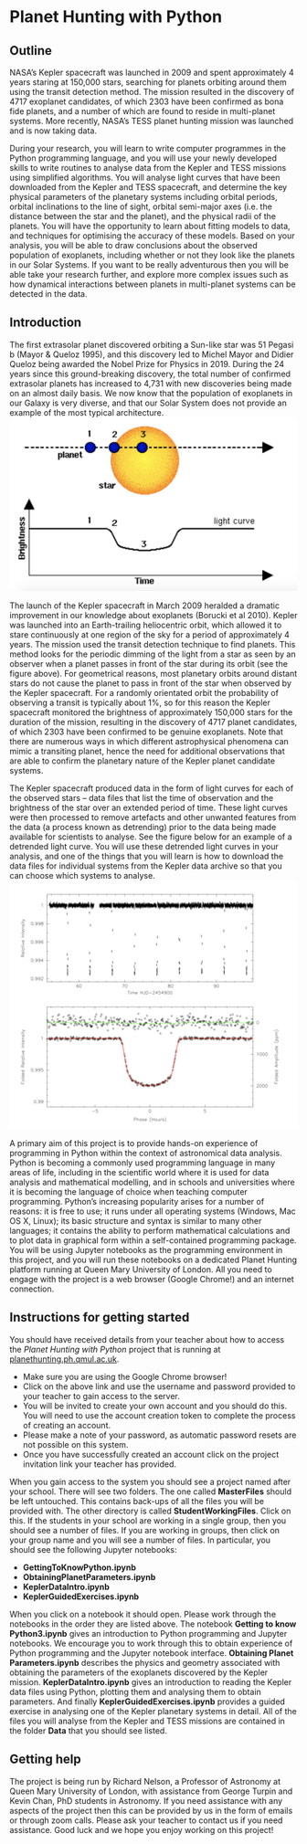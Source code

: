 # Planet Hunting with Python

## Outline
NASA’s Kepler spacecraft was launched in 2009 and spent approximately 4 years staring at 150,000 stars, searching for planets orbiting around them using the transit detection method. The mission resulted in the discovery of 4717 exoplanet candidates, of which 2303 have been confirmed as bona fide planets, and a number of which are found to reside in multi-planet systems. More recently, NASA’s TESS planet hunting mission was launched and is now taking data. 

During your research, you will learn to write computer programmes in the Python programming language, and you will use your newly developed skills to write routines to analyse data from the Kepler and TESS missions using simplified algorithms. You will analyse light curves that have been downloaded from the Kepler and TESS spacecraft, and determine the key physical parameters of the planetary systems including orbital periods, orbital inclinations to the line of sight, orbital semi-major axes (i.e. the distance between the star and the planet), and the physical radii of the planets. You will have the opportunity to learn about fitting models to data, and techniques for optimising the accuracy of these models. Based on your analysis, you will be able to draw conclusions about the observed population of exoplanets, including whether or not they look like the planets in our Solar Systems. If you want to be really adventurous then you will be able take your research further, and explore more complex issues such as how dynamical interactions between planets in multi-planet systems can be detected in the data.

## Introduction
The first extrasolar planet discovered orbiting a Sun-like star was 51 Pegasi b (Mayor & Queloz 1995), and this discovery led to Michel Mayor and Didier Queloz being awarded the Nobel Prize for Physics in 2019. During the 24 years since this ground-breaking discovery, the total number of confirmed extrasolar planets has increased to 4,731 with new discoveries being made on an almost daily basis. We now know that the population of exoplanets in our Galaxy is very diverse, and that our Solar System does not provide an example of the most typical architecture.
![Alt](./ReadmeFigures/f1.png)

The launch of the Kepler spacecraft in March 2009 heralded a dramatic improvement in our knowledge about exoplanets (Borucki et al 2010). Kepler was launched into an Earth-trailing heliocentric orbit, which allowed it to stare
continuously at one region of the sky for a period of approximately 4 years. The mission used the transit detection technique to find planets. This method looks for the periodic dimming of the light from a star as seen by an observer when a planet passes in front of the star during its orbit (see the figure above). For geometrical reasons, most planetary orbits around distant stars do not cause the planet to pass in front of the star when observed by the Kepler spacecraft. For a randomly orientated orbit the probability of observing a transit is typically about 1%, so for this reason the Kepler spacecraft monitored the brightness of approximately 150,000 stars for the duration of the mission, resulting in the discovery of 4717 planet candidates, of which 2303 have been confirmed to be genuine exoplanets. Note that there are numerous ways in which different astrophysical phenomena can mimic a transiting planet, hence the need for additional observations that are able to confirm the planetary nature of the Kepler planet candidate systems.

The Kepler spacecraft produced data in the form of light curves for each of the observed stars – data files that list the time of observation and the brightness of the star over an extended period of time. These light curves were then processed to remove artefacts and other unwanted features from the data (a process known as detrending) prior to the data being made available for scientists to analyse. See the figure below for an example of a detrended light curve. You will use these detrended light curves in your analysis, and one of the things that you will learn is how to download the data files for individual systems from the Kepler data archive so that you can choose which systems to analyse.
![Alt](./ReadmeFigures/f2.png)

A primary aim of this project is to provide hands-on experience of programming in Python within the context of astronomical data analysis. Python is becoming a commonly used programming language in many areas of life, including in the scientific world where it is used for data analysis and mathematical modelling, and in schools and universities where it is becoming the language of choice when teaching computer programming. Python’s increasing popularity arises for a number of reasons: it is free to use; it runs under all operating systems (Windows, Mac OS X, Linux); its basic structure and syntax is similar to many other languages; it contains the ability to perform mathematical calculations and to plot data in graphical form within a self-contained programming package. You will be using Jupyter notebooks as the programming environment in this project, and you will run these notebooks on a dedicated Planet Hunting platform running at Queen Mary University of London. All you need to engage with the project is a web browser (Google Chrome!) and an internet connection.

## Instructions for getting started

You should have received details from your teacher about how to access the *Planet Hunting with Python* project that is running at [planethunting.ph.qmul.ac.uk](https://planethunting.ph.qmul.ac.uk/). 

* Make sure you are using the Google Chrome browser!
* Click on the above link and use the username and password provided to your teacher to gain access to the server. 
* You will be invited to create your own account and you should do this. You will need to use the account creation token to complete the process of creating an account. 
* Please make a note of your password, as automatic password resets are not possible on this system. 
* Once you have successfully created an account click on the project invitation link your teacher has provided.

When you gain access to the system you should see a project named after your school. There will see two folders. The one called **MasterFiles** should be left untouched. This contains back-ups of all the files you will be provided with. The other directory is called **StudentWorkingFiles**. Click on this. If the students in your school are working in a single group, then you should see a number of files. If you are working in groups, then click on your group name and you will see a number of files. In particular, you should see the following Jupyter notebooks:  
* **GettingToKnowPython.ipynb**
* **ObtainingPlanetParameters.ipynb**
* **KeplerDataIntro.ipynb**
* **KeplerGuidedExercises.ipynb**

When you click on a notebook it should open. Please work through the notebooks in the order they are listed above. The notebook **Getting to know Python3.ipynb** gives an introduction to Python programming and Jupyter notebooks. We encourage you to work through this to obtain experience of Python programming and the Jupyter notebook interface. **Obtaining Planet Parameters.ipynb** describes the physics and geometry associated with obtaining the parameters of the exoplanets discovered by the Kepler mission. **KeplerDataIntro.ipynb** gives an introduction to reading the Kepler data files using Python, plotting them and analysing them to obtain parameters. And finally **KeplerGuidedExercises.ipynb** provides a guided exercise in analysing one of the Kepler planetary systems in detail. All of the files you will analyse from the Kepler and TESS missions are contained in the folder **Data** that you should see listed.

## Getting help

The project is being run by Richard Nelson, a Professor of Astronomy at Queen Mary University of London, with assistance from George Turpin and Kevin Chan, PhD students in Astronomy. If you need assistance with any aspects of the project then this can be provided by us in the form of emails or through zoom calls. Please ask your teacher to contact us if you need assistance. Good luck and we hope you enjoy working on this project!

